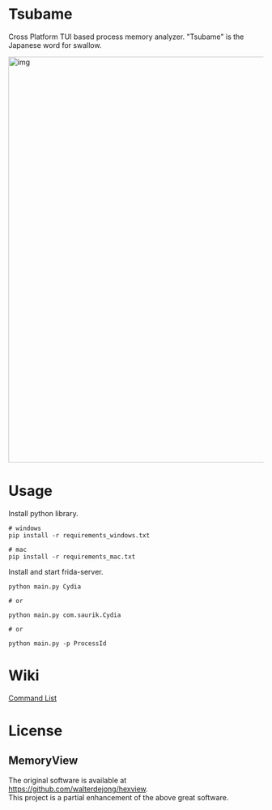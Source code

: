 # Tsubame

Cross Platform TUI based process memory analyzer.
"Tsubame" is the Japanese word for swallow.

<img width="800" alt="img" src="https://github.com/DoranekoSystems/Tsubame/assets/96031346/96f136b9-fe62-43be-828b-62c501aa597f">

# Usage

Install python library.

```
# windows
pip install -r requirements_windows.txt

# mac
pip install -r requirements_mac.txt
```

Install and start frida-server.

```
python main.py Cydia

# or

python main.py com.saurik.Cydia

# or

python main.py -p ProcessId
```

# Wiki

[Command List](https://github.com/DoranekoSystems/Tsubame/wiki/Command-List)

# License

## MemoryView

The original software is available at  
https://github.com/walterdejong/hexview.  
This project is a partial enhancement of the above great software.
